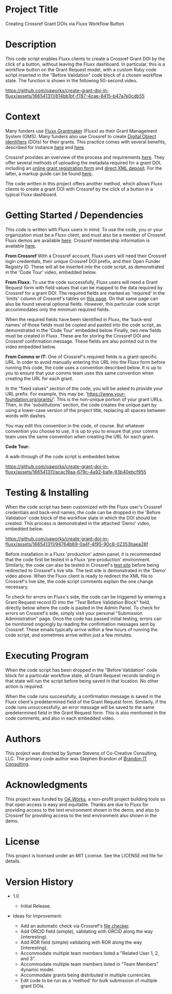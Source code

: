 # Project Title

Creating Crossref Grant DOIs via Fluxx Workflow Button

# Description

This code script enables Fluxx clients to create a Crossref Grant DOI by the click of a button, without leaving the Fluxx dashboard.  In particular, this is a workflow button on the Grant Request model, with a custom Ruby code script inserted in the "Before Validation" code block of a chosen workflow state.  The function is shown in the following 50-second video.

https://github.com/oaworks/create-grant-doi-in-fluxx/assets/166541311/814bb1bf-f787-4cae-8415-b47a7e0cdb55


# Context

Many funders use [Fluxx Grantmaker](https://www.fluxx.io) (Fluxx) as their Grant Management System (GMS).  Many funders also use Crossref to create [Digital Object Identifiers](https://www.doi.org) (DOIs) for their grants.  This practice comes with several benefits, described for instance [here](https://www.crossref.org/community/grants/) and [here](https://osf.io/pv96e).  

Crossref provides an overview of the process and requirements [here](https://www.crossref.org/documentation/research-nexus/grants/).  They offer several methods of uploading the metadata required for a grant DOI, including an [online grant registration form](https://www.crossref.org/documentation/register-maintain-records/grant-registration-form/) and [direct XML deposit](https://www.crossref.org/documentation/register-maintain-records/direct-deposit-xml/).  For the latter, a markup guide can be found [here](https://www.crossref.org/documentation/schema-library/markup-guide-record-types/grants/).  

The code written in this project offers another method, which allows Fluxx clients to create a grant DOI with Crossref by the click of a button in a typical Fluxx dashboard.  

# Getting Started / Dependencies

This code is written with Fluxx users in mind.  To use the code, you or your organization must be a Fluxx client, and must also be a member of Crossref.  Fluxx demos are available [here](https://www.fluxx.io/products/grantmaker-fluxx-grants-management-software).  Crossref membership information is available [here](https://www.crossref.org/members-area/).  

**From Crossref**
With a Crossref account, Fluxx users will need their Crossref login credentials, their unique Crossref DOI prefix, and their Open Funder Registry ID.  These will all be inserted into the code script, as demonstrated in the 'Code Tour' video, embedded below. 

**From Fluxx:** To use the code successfully, Fluxx users will need a Grant Request form with field values that can be mapped to the data required by Crossref for a grant DOI. The required fields are marked as 'required' in the 'limits' column of Crossref's tables on [this page](https://www.crossref.org/documentation/schema-library/markup-guide-record-types/grants/).  On that same page can also be found several optional fields. However, this particular code script accommodates only the minimum required fields.

When the required fields have been identified in Fluxx, the 'back-end names' of those fields must be copied and pasted into the code script, as demonstrated in the 'Code Tour' embedded below.  Finally, two new fields must be created in Fluxx.  These are for storing the Crossref DOI and Crossref confirmation message.  These fields are also pointed out in the video embedded below.

**From Comms or IT:**
One of Crossref's required fields is a grant-specific URL.  In order to avoid manually entering this URL into the Fluxx form before running this code, the code uses a convention described below.  It is up to you to ensure that your comms team uses this same convention when creating the URL for each grant.

In the "fixed values" section of the code, you will be asked to provide your URL prefix.  For example, this may be: 'https://www.your-foundation.org/grants/'.  This is the non-unique portion of your grant URLs.  Then, in the 'substitutions' section, the code creates the unique part by using a lower-case version of the project title, replacing all spaces between words with dashes.

You may edit this convention in the code, of course.  But whatever convention you choose to use, it is up to you to ensure that your comms team uses the same convention when creating the URL for each grant.

**Code Tour:**

A walk-through of the code script is embedded below.  

https://github.com/oaworks/create-grant-doi-in-fluxx/assets/166541311/acac19aa-679c-4a92-bafe-93b40ebcf955


# Testing & Installing

When the code script has been customized with the Fluxx user's Crossref credentials and back-end names, the code can be dropped in the 'Before Validation' code block of the workflow state in which the DOI should be created.  This process is demonstrated in the attached 'Demo' video, embedded below.

https://github.com/oaworks/create-grant-doi-in-fluxx/assets/166541311/94764b69-0a4f-4f95-90c8-02353baea28f

Before installation in a Fluxx 'production' admin panel, it is recommended that the code first be tested in a Fluxx 'pre-production' environment.  Similarly, the code can also be tested in Crossref's [test site](https://www.crossref.org/documentation/register-maintain-records/direct-deposit-xml/testing-your-xml/) before being redirected to Crossref's live site.  The test site is demonstrated in the 'Demo' video above.  When the Fluxx client is ready to redirect the XML file to Crossref's live site, the code script comments explain the one change necessary. 

To check for errors on Fluxx's side, the code can be triggered by entering a Grant Request record ID into the "Test Before Validation Block" field, directly below where the code is pasted in the Admin Panel.  To check for errors on Crossref's side, simply visit your personal "Submission Administration" page.  Once the code has passed initial testing, errors can be monitored ongoingly by reading the confirmation messages sent by Crossref.  These emails typically arrive within a few hours of running the code script, and sometimes arrive within just a few minutes.


# Executing Program

When the code script has been dropped in the "Before Validation" code block for a particular workflow state, all Grant Request records landing in that state will run the script before being saved in that location.  No other action is required.

When the code runs successfully, a confirmation message is saved in the Fluxx client's predetermined field of the Grant Request form.  Similarly, if the code runs unsuccessfully, an error message will be saved to the same predetermined field in the Grant Request form.  This is also mentioned in the code comments, and also in each embedded video.


# Authors

This project was directed by Syman Stevens of Co-Creative Consulting, LLC.  The primary code author was Stephen Brandon of [Brandon IT Consulting](https://brandonitconsulting.co.uk). 


# Acknowledgments

This project was funded by [OA.Works](https://oa.works), a non-profit project building tools so that open access is easy and equitable.  Thanks are due to Fluxx for providing access to the test environment shown in the demo, and also to Crossref for providing access to the test environment also shown in the demo.  


# License

This project is licensed under an MIT License.  See the LICENSE.md file for details.


# Version History

* 1.0
    * Initial Release.

* Ideas for Improvement:
    * Add an automatic check via Crossref's [file checker](https://www.crossref.org/02publishers/parser.html).
    * Add ORCID field (simple), validating with ORCID along the way (interesting).
    * Add ROR field (simple) validating with ROR along the way (interesting).
    * Accommodate multiple team members listed a "Related User 1, 2, and 3".
    * Accommodate multiple team members listed in "Team Members" dynamic model.
    * Accommodate grants being distributed in multiple currencies.
    * Edit code to be run as a 'method' for bulk submission of multiple grant DOIs.
